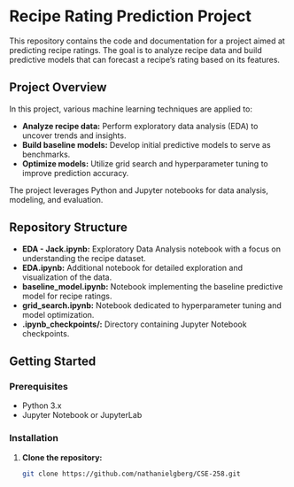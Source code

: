 # Recipe Rating Prediction Project

This repository contains the code and documentation for a project aimed at predicting recipe ratings. The goal is to analyze recipe data and build predictive models that can forecast a recipe’s rating based on its features.

## Project Overview

In this project, various machine learning techniques are applied to:
- **Analyze recipe data:** Perform exploratory data analysis (EDA) to uncover trends and insights.
- **Build baseline models:** Develop initial predictive models to serve as benchmarks.
- **Optimize models:** Utilize grid search and hyperparameter tuning to improve prediction accuracy.

The project leverages Python and Jupyter notebooks for data analysis, modeling, and evaluation.

## Repository Structure

- **EDA - Jack.ipynb:** Exploratory Data Analysis notebook with a focus on understanding the recipe dataset.
- **EDA.ipynb:** Additional notebook for detailed exploration and visualization of the data.
- **baseline_model.ipynb:** Notebook implementing the baseline predictive model for recipe ratings.
- **grid_search.ipynb:** Notebook dedicated to hyperparameter tuning and model optimization.
- **.ipynb_checkpoints/:** Directory containing Jupyter Notebook checkpoints.

## Getting Started

### Prerequisites
- Python 3.x
- Jupyter Notebook or JupyterLab

### Installation

1. **Clone the repository:**

   ```bash
   git clone https://github.com/nathanielgberg/CSE-258.git
